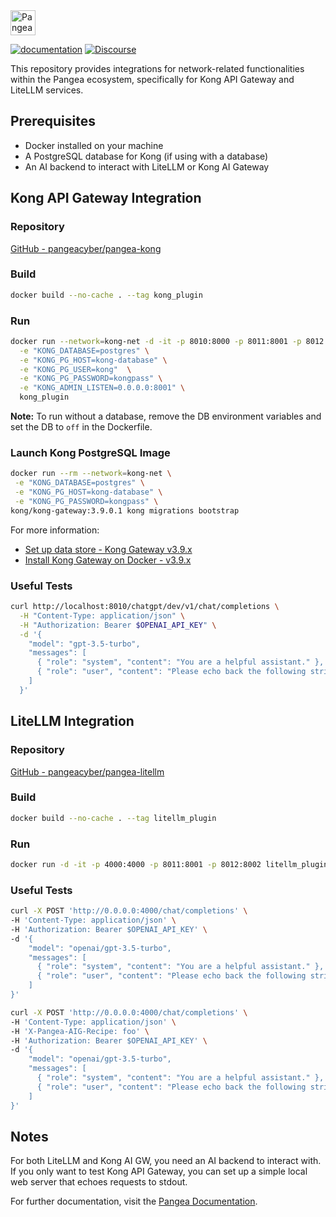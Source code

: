 
<a href="https://pangea.cloud?utm_source=github&utm_medium=gw-network" target="_blank" rel="noopener noreferrer">
  <img src="https://pangea-marketing.s3.us-west-2.amazonaws.com/pangea-color.svg" alt="Pangea Logo" height="40" />
</a>

[![documentation](https://img.shields.io/badge/documentation-pangea-blue?style=for-the-badge&labelColor=551B76)](https://pangea.cloud/docs/)
[![Discourse](https://img.shields.io/badge/Discourse-4A154B?style=for-the-badge&logo=discourse&logoColor=white)][Discourse]

[Discourse]: https://community.pangea.cloud

This repository provides integrations for network-related functionalities within the Pangea ecosystem, specifically for Kong API Gateway and LiteLLM services.

## Prerequisites

- Docker installed on your machine
- A PostgreSQL database for Kong (if using with a database)
- An AI backend to interact with LiteLLM or Kong AI Gateway

## Kong API Gateway Integration

### Repository

[GitHub - pangeacyber/pangea-kong](https://github.com/pangeacyber/pangea-kong)

### Build
```sh
docker build --no-cache . --tag kong_plugin
```

### Run
```sh
docker run --network=kong-net -d -it -p 8010:8000 -p 8011:8001 -p 8012:8002 \
  -e "KONG_DATABASE=postgres" \
  -e "KONG_PG_HOST=kong-database" \
  -e "KONG_PG_USER=kong"  \
  -e "KONG_PG_PASSWORD=kongpass" \
  -e "KONG_ADMIN_LISTEN=0.0.0.0:8001" \
  kong_plugin
```

**Note:** To run without a database, remove the DB environment variables and set the DB to `off` in the Dockerfile.

### Launch Kong PostgreSQL Image
```sh
docker run --rm --network=kong-net \
 -e "KONG_DATABASE=postgres" \
 -e "KONG_PG_HOST=kong-database" \
 -e "KONG_PG_PASSWORD=kongpass" \
kong/kong-gateway:3.9.0.1 kong migrations bootstrap
```

For more information:
- [Set up data store - Kong Gateway v3.9.x](https://docs.konghq.com/gateway/latest/kong-enterprise/datastore/)
- [Install Kong Gateway on Docker - v3.9.x](https://docs.konghq.com/gateway/latest/install/docker/)

### Useful Tests

```sh
curl http://localhost:8010/chatgpt/dev/v1/chat/completions \
  -H "Content-Type: application/json" \
  -H "Authorization: Bearer $OPENAI_API_KEY" \
  -d '{
    "model": "gpt-3.5-turbo",
    "messages": [
      { "role": "system", "content": "You are a helpful assistant." },
      { "role": "user", "content": "Please echo back the following string '10.10.10.100'?" }
    ]
  }'
```

## LiteLLM Integration

### Repository

[GitHub - pangeacyber/pangea-litellm](https://github.com/pangeacyber/pangea-litellm)

### Build
```sh
docker build --no-cache . --tag litellm_plugin
```

### Run
```sh
docker run -d -it -p 4000:4000 -p 8011:8001 -p 8012:8002 litellm_plugin
```

### Useful Tests

```sh
curl -X POST 'http://0.0.0.0:4000/chat/completions' \
-H 'Content-Type: application/json' \
-H 'Authorization: Bearer $OPENAI_API_KEY' \
-d '{
    "model": "openai/gpt-3.5-turbo",
    "messages": [
      { "role": "system", "content": "You are a helpful assistant." },
      { "role": "user", "content": "Please echo back the following string '10.10.10.100'?" }
    ]
}'
```

```sh
curl -X POST 'http://0.0.0.0:4000/chat/completions' \
-H 'Content-Type: application/json' \
-H 'X-Pangea-AIG-Recipe: foo' \
-H 'Authorization: Bearer $OPENAI_API_KEY' \
-d '{
    "model": "openai/gpt-3.5-turbo",
    "messages": [
      { "role": "system", "content": "You are a helpful assistant." },
      { "role": "user", "content": "Please echo back the following string '190.28.74.251'?" }
    ]
}'
```

## Notes

For both LiteLLM and Kong AI GW, you need an AI backend to interact with. If you only want to test Kong API Gateway, you can set up a simple local web server that echoes requests to stdout.

For further documentation, visit the [Pangea Documentation](https://pangea.cloud/docs/).

